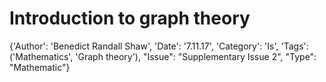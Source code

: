 # Introduction to graph theory

{'Author': 'Benedict Randall Shaw', 'Date': '7.11.17', 'Category': 'Is', 'Tags': ('Mathematics', 'Graph theory'), "Issue": "Supplementary Issue 2", "Type": "Mathematic"}
